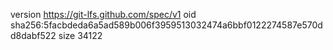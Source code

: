 version https://git-lfs.github.com/spec/v1
oid sha256:5facbdeda6a5ad589b006f3959513032474a6bbf0122274587e570dd8dabf522
size 34122
